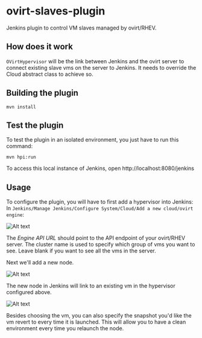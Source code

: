 ovirt-slaves-plugin
===================

Jenkins plugin to control VM slaves managed by ovirt/RHEV.


## How does it work
`OVirtHypervisor` will be the link between Jenkins and the ovirt server to
connect existing slave vms on the server to Jenkins. It needs to override the
Cloud abstract class to achieve so.


## Building the plugin
```
mvn install
```

## Test the plugin
To test the plugin in an isolated environment, you just have to run this
command:
```
mvn hpi:run
```

To access this local instance of Jenkins, open http://localhost:8080/jenkins

## Usage
To configure the plugin, you will have to first add a hypervisor into Jenkins:
In `Jenkins/Manage Jenkins/Configure System/Cloud/Add a new cloud/ovirt engine`:

![Alt text](https://raw.githubusercontent.com/thescouser89/ovirt-slaves-plugin/master/doc_misc/pic/settings.png)

The _Engine API URL_ should point to the API endpoint of your ovirt/RHEV server.
The cluster name is used to specify which group of vms you want to see. Leave
blank if you want to see all the vms in the server.

Next we'll add a new node.

![Alt text](https://raw.githubusercontent.com/thescouser89/ovirt-slaves-plugin/master/doc_misc/pic/new_node.png)

The new node in Jenkins will link to an existing vm
in the hypervisor configured above.

![Alt text](https://raw.githubusercontent.com/thescouser89/ovirt-slaves-plugin/master/doc_misc/pic/configure_node.png)

Besides choosing the vm, you can also specify the snapshot you'd like the vm
revert to every time it is launched. This will allow you to have a clean
environment every time you relaunch the node.

